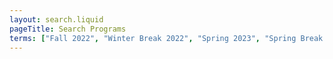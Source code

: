 ```yaml
---
layout: search.liquid
pageTitle: Search Programs
terms: ["Fall 2022", "Winter Break 2022", "Spring 2023", "Spring Break 2023", "Summer 2023", "Fall 2023", "Winter Break 2023", "Spring 2024", "Spring Break 2024", "Summer 2024", "Fall 2024", "Winter Break 2024" ]
---
```

